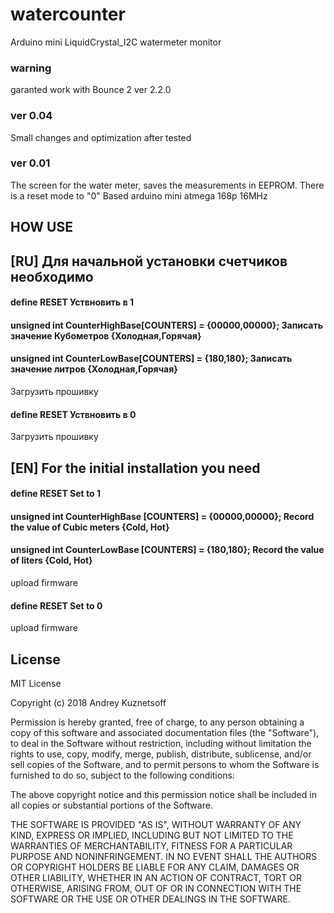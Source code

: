 # watercounter
Arduino mini LiquidCrystal_I2C watermeter monitor
### warning 
garanted work with Bounce 2 ver 2.2.0
### ver 0.04
Small changes and optimization after tested
### ver 0.01
The screen for the water meter, saves the measurements in EEPROM. There is a reset mode to "0"
Based arduino mini atmega 168p 16MHz

## HOW USE
## [RU] Для начальной установки счетчиков необходимо
#### define RESET Уствновить в 1
#### unsigned int CounterHighBase[COUNTERS] = {00000,00000}; Записать значение Кубометров   {Холодная,Горячая} 
#### unsigned int CounterLowBase[COUNTERS]  = {180,180};     Записать значение литров   {Холодная,Горячая} 
Загрузить прошивку 
#### define RESET Уствновить в 0
Загрузить прошивку 
## [EN] For the initial installation you need
#### define RESET Set to 1
#### unsigned int CounterHighBase [COUNTERS] = {00000,00000}; Record the value of Cubic meters {Cold, Hot}
#### unsigned int CounterLowBase [COUNTERS] = {180,180}; Record the value of liters {Cold, Hot}
upload firmware
#### define RESET Set to 0
upload firmware

## License 
MIT License

Copyright (c) 2018 Andrey Kuznetsoff

Permission is hereby granted, free of charge, to any person obtaining a copy
of this software and associated documentation files (the "Software"), to deal
in the Software without restriction, including without limitation the rights
to use, copy, modify, merge, publish, distribute, sublicense, and/or sell
copies of the Software, and to permit persons to whom the Software is
furnished to do so, subject to the following conditions:

The above copyright notice and this permission notice shall be included in all
copies or substantial portions of the Software.

THE SOFTWARE IS PROVIDED "AS IS", WITHOUT WARRANTY OF ANY KIND, EXPRESS OR
IMPLIED, INCLUDING BUT NOT LIMITED TO THE WARRANTIES OF MERCHANTABILITY,
FITNESS FOR A PARTICULAR PURPOSE AND NONINFRINGEMENT. IN NO EVENT SHALL THE
AUTHORS OR COPYRIGHT HOLDERS BE LIABLE FOR ANY CLAIM, DAMAGES OR OTHER
LIABILITY, WHETHER IN AN ACTION OF CONTRACT, TORT OR OTHERWISE, ARISING FROM,
OUT OF OR IN CONNECTION WITH THE SOFTWARE OR THE USE OR OTHER DEALINGS IN THE
SOFTWARE.
